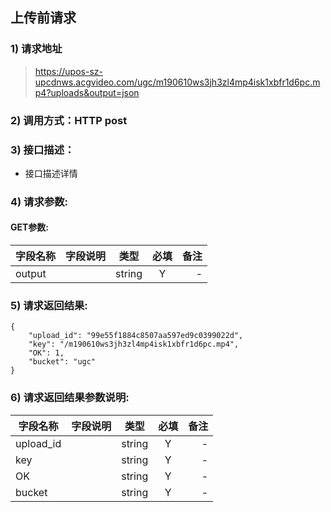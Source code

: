 

## 上传前请求

### 1) 请求地址

>https://upos-sz-upcdnws.acgvideo.com/ugc/m190610ws3jh3zl4mp4isk1xbfr1d6pc.mp4?uploads&output=json

### 2) 调用方式：HTTP post

### 3) 接口描述：

* 接口描述详情

### 4) 请求参数:

#### GET参数:
|字段名称       |字段说明         |类型            |必填            |备注     |
| -------------|:--------------:|:--------------:|:--------------:| ------:|
|output||string|Y|-|



### 5) 请求返回结果:

```
{
    "upload_id": "99e55f1884c8507aa597ed9c0399022d",
    "key": "/m190610ws3jh3zl4mp4isk1xbfr1d6pc.mp4",
    "OK": 1,
    "bucket": "ugc"
}
```


### 6) 请求返回结果参数说明:
|字段名称       |字段说明         |类型            |必填            |备注     |
| -------------|:--------------:|:--------------:|:--------------:| ------:|
|upload_id||string|Y|-|
|key||string|Y|-|
|OK||string|Y|-|
|bucket||string|Y|-|

